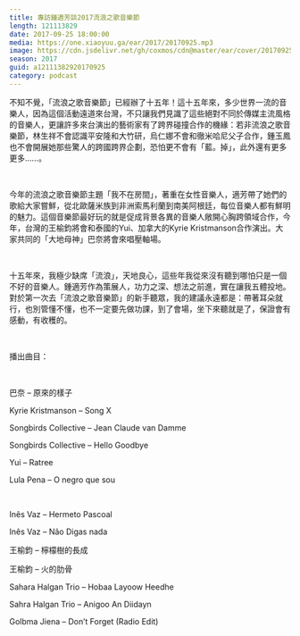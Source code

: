 ```yaml
---
title: 專訪鍾適芳談2017流浪之歌音樂節
length: 121113829
date: 2017-09-25 18:00:00
media: https://one.xiaoyuu.ga/ear/2017/20170925.mp3
image: https://cdn.jsdelivr.net/gh/coxmos/cdn@master/ear/cover/20170925.jpg
season: 2017
guid: a12111382920170925
category: podcast
---
```


<p>不知不覺，「流浪之歌音樂節」已經辦了十五年！這十五年來，多少世界一流的音樂人，因為這個活動遠道來台灣，不只讓我們見識了這些絕對不同於傳媒主流風格的音樂人，更讓許多來台演出的藝術家有了跨界碰撞合作的機緣：若非流浪之歌音樂節，林生祥不會認識平安隆和大竹研，烏仁娜不會和徹米哈尼父子合作，鍾玉鳳也不會開展她那些驚人的跨國跨界企劃，恐怕更不會有「藍。掉」，此外還有更多更多……。</p>
<br/>
<p>今年的流浪之歌音樂節主題「我不在房間」，著重在女性音樂人，適芳帶了她們的歌給大家嘗鮮，從北歐薩米族到非洲索馬利蘭到南美阿根廷，每位音樂人都有鮮明的魅力。這個音樂節最好玩的就是促成背景各異的音樂人敞開心胸跨領域合作，今年，台灣的王榆鈞將會和泰國的Yui、加拿大的Kyrie Kristmanson合作演出。大家共同的「大地母神」巴奈將會來唱壓軸場。</p>
<br/>
<p>十五年來，我極少缺席「流浪」，天地良心，這些年我從來沒有聽到哪怕只是一個不好的音樂人。鍾適芳作為策展人，功力之深、想法之前進，實在讓我五體投地。對於第一次去「流浪之歌音樂節」的新手聽眾，我的建議永遠都是：帶著耳朵就行，也別管懂不懂，也不一定要先做功課，到了會場，坐下來聽就是了，保證會有感動，有收穫的。</p>
</p>
<br/>
<p>播出曲目：</p>
<br/>
<p>巴奈 – 原來的樣子</p>
<p>Kyrie Kristmanson – Song X</p>
<p>Songbirds Collective – Jean Claude van Damme</p>
<p>Songbirds Collective – Hello Goodbye</p>
<p>Yui – Ratree</p>
<p>Lula Pena – O negro que sou</p>
<br/>
<p>Inês Vaz – Hermeto Pascoal</p>
<p>Inês Vaz – Não Digas nada</p>
<p>王榆鈞 – 檸檬樹的長成</p>
<p>王榆鈞 – 火的肋骨</p>
<p>Sahara Halgan Trio – Hobaa Layoow Heedhe</p>
<p>Sahra Halgan Trio – Anigoo An Diidayn</p>
<p>Golbma Jiena – Don’t Forget (Radio Edit)</p>
<br/>
<p>

</p> <br/>
